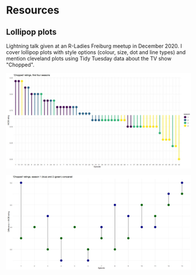 # Resources

## Lollipop plots

Lightning talk given at an R-Ladies Freiburg meetup in December 2020.
I cover lollipop plots with style options (colour, size, dot and line types) and mention cleveland plots using Tidy Tuesday data about the TV show "Chopped".


!["Chopped" ratings lollipop plot](https://github.com/JuliaMuellerFr/resources/blob/master/20_12_01_lollipop_plots/chopped_lollipop.JPG)

!["Chopped" ratings cleveland plot](https://github.com/JuliaMuellerFr/resources/blob/master/20_12_01_lollipop_plots/chopped_cleveland.JPG)


